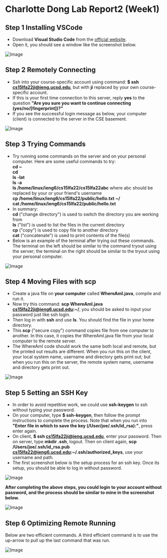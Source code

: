 # Charlotte Dong Lab Report2 (Week1)  
  
## Step 1 Installing VSCode  
* Download **Visual Studio Code** from the [official website](https://code.visualstudio.com/download). 
* Open it, you should see a window like the screenshot below.  
  
![Image](lab1-screenshots/lab1-openvscode.png)  
  
    
## Step 2 Remotely Connecting   
* Ssh into your course-specific account using command: **$ ssh cs15lfa22ji@ieng.ucsd.edu**, but with **ji** replaced by your own course-specific account.   
* If this is your first time connection to this server, reply **yes** to the question **"Are you sure you want to continue connecting (yes/no/[fingerprint])?"**  
* If you see the successful login message as below, your computer (client) is connected to the server in the CSE basement.  
  
![Image](lab1-screenshots/lab1-step2.png)  
  

    
## Step 3 Trying Commands  
* Try running some commands on the server and on your personal computer. Here are some useful commands to try:  
**cd ~**  
**cd**  
**ls -lat**  
**ls -a**   
**ls /home/linux/ieng6/cs15lfa22/cs15lfa22abc** where abc should be replaced by your or your friend's username  
**cp /home/linux/ieng6/cs15lfa22/public/hello.txt ~/**  
**cat /home/linux/ieng6/cs15lfa22/public/hello.txt**  
* In summary:  
**cd** ("change directory") is used to switch the directory you are working from  
**ls** ("list") is used to list the files in the current directory  
**cp** ("copy") is used to copy file to another directory  
**cat** ("concatenate") is used to print contents of the file(s)  
* Below is an example of the terminal after trying out these commands. The terminal on the left should be similar to the command tryout using the server; the terminal on the right should be similar to the tryout using your personal computer.  

   
![Image](lab1-screenshots/lab1-step3.png)  
  


## Step 4 Moving Files with scp  
* Create a java file on **your computer** called **WhereAmI.java**, compile and run it.  
* Now try this command: **scp WhereAmI.java cs15lfa22ji@ieng6.ucsd.edu:~/**, you should be asked to input your password just like ssh login.  
* Then log in with **ssh** and use **ls**. You should find the file in your home directory.  
* This **scp** ("secure copy") command copies file from one computer to another. In this case, it copies the WhereAmI.java file from your local computer to the remote server.  
* The WhereAmI code should work the same both local and remote, but the printed out results are different. When you run this on the client, your local system name, username and directory gets print out; but when you run this on the server, the remote system name, username and directory gets print out.  
  
![Image](lab1-screenshots/lab1-step4.png) 
  


## Step 5 Setting an SSH Key  
* In order to avoid repetitive work, we could use **ssh-keygen** to ssh without typing your password.  
* On your computer, type **$ ssh-keygen**, then follow the prompt instructions to complete the process. Note that when you run into **"Enter file in which to save the key (/User/joe/.ssh/id_rsa):"**, press enter again.  
* On client, **$ ssh cs15lfa22ji@ieng.ucsd.edu**, enter your password. Then on server, type **mkdir .ssh**, logout. Then on client again, **scp /Users/joe/.ssh/id_rsa.pub cs15lfa22@ieng6.ucsd.edu:~/.ssh/authorized_keys**, use your username and path.  
* The first screenshot below is the setup process for an ssh key. Once its setup, you should be able to log in without password.  
  
![Image](lab1-screenshots/lab1-step5-1.png)  
  
**After completing the above steps, you could login to your account without password, and the process should be similar to mine in the screenshot below.**  
  
![Image](lab1-screenshots/lab1-step5-2.png)
  


## Step 6 Optimizing Remote Running  
Below are two efficient commands. A third efficient command is to use the up-arrow to pull up the last command that was run.  
  
![Image](lab1-screenshots/lab1-step6.png)  
  
  